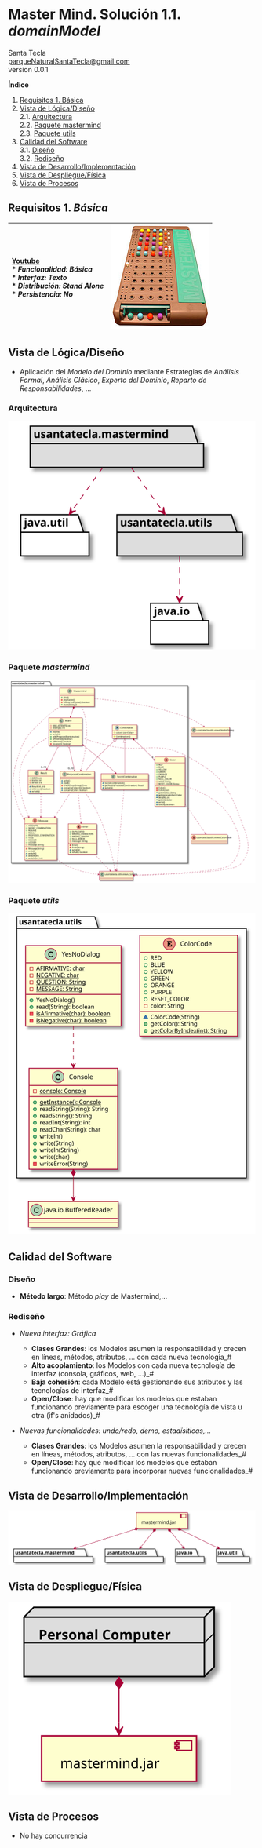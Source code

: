# Master Mind. Solución 1.1. *domainModel*
Santa Tecla  
[parqueNaturalSantaTecla@gmail.com ](mailto:parqueNaturalSantaTecla@gmail.com )  
version 0.0.1  

**Índice**
1. [Requisitos 1. Básica](#requisitos-1-básica)
2. [Vista de Lógica/Diseño](#vista-de-lógicadiseño)  
    2.1. [Arquitectura](#arquitectura)      
    2.2. [Paquete mastermind](#paquete-mastermind)  
    2.3. [Paquete utils](#paquete-utils)  
3. [Calidad del Software](#calidad-del-software)  
    3.1. [Diseño](#diseño)  
    3.2. [Rediseño](#rediseño) 
4. [Vista de Desarrollo/Implementación](#vista-de-desarrolloimplementación)
5. [Vista de Despliegue/Física](#vista-de-desplieguefísica)
6. [Vista de Procesos](#vista-de-procesos)

## Requisitos 1. *Básica*<a name="requisitos-1-básica"></a>

| [Youtube](https://www.youtube.com/watch?v=2-hTeg2M6GQ)  <br/>* _Funcionalidad: **Básica**_<br/>  * _Interfaz: **Texto**_<br/>  * _Distribución: **Stand Alone**_<br/>  * _Persistencia: **No**_<br/> | ![Texto alternativo](./docs/images/mastermind.jpg) | 
| :------- | :------: |

## Vista de Lógica/Diseño<a name="vista-de-lógicadiseño"></a>

- Aplicación del *Modelo del Dominio* mediante Estrategias de *Análisis Formal*, *Análisis Clásico*, *Experto del Dominio*, *Reparto de Responsabilidades*, ...

### Arquitectura<a name="arquitectura"></a>
![Texto alternativo](./docs/diagrams/out/arquitectura/arquitectura.svg)

### Paquete *mastermind*<a name="paquete-mastermind"></a>
![Texto alternativo](./docs/diagrams/out/paquetes/mastermind.svg)

### Paquete *utils*<a name="paquete-utils"></a>
![Texto alternativo](./docs/diagrams/out/paquetes/usantatecla.utils.svg)

## Calidad del Software<a name="calidad-del-software"></a>
### Diseño<a name="diseño"></a>
- **Método largo**: Método *play* de Mastermind,...
### Rediseño<a name="rediseño"></a>

- _Nueva interfaz: Gráfica_
    * **Clases Grandes**: los Modelos asumen la responsabilidad y crecen en líneas, métodos, atributos, ... con cada nueva tecnología_#
    * **Alto acoplamiento**: los Modelos con cada nueva tecnología de interfaz (consola, gráficos, web, ...)_#
    * **Baja cohesión**: cada Modelo está gestionando sus atributos y las tecnologías de interfaz_#
    * **Open/Close**: hay que modificar los modelos que estaban funcionando previamente para escoger una tecnología de vista u otra (if's anidados)_#

- _Nuevas funcionalidades: undo/redo, demo, estadísiticas,..._
    * **Clases Grandes**: los Modelos asumen la responsabilidad y crecen en líneas, métodos, atributos, ... con las nuevas funcionalidades_#
    * **Open/Close**: hay que modificar los modelos que estaban funcionando previamente para incorporar nuevas funcionalidades_#

## Vista de Desarrollo/Implementación<a name="vista-de-desarrolloimplementación"></a>
![Texto alternativo](./docs/diagrams/out/vistas/desarrollo_implementacion.svg)

## Vista de Despliegue/Física<a name="vista-de-desplieguefísica"></a>
![Texto alternativo](./docs/diagrams/out/vistas/despliegue_fisica.svg)

## Vista de Procesos<a name="vista-de-procesos"></a>

- No hay concurrencia